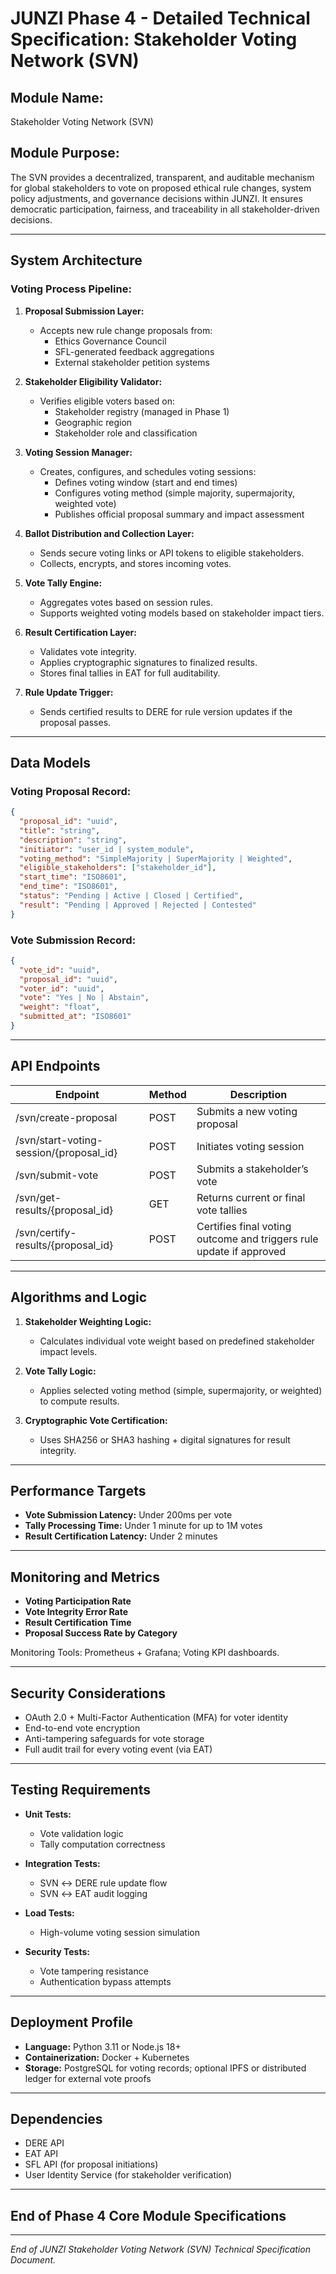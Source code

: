 # JUNZI Phase 4 - Detailed Technical Specification: Stakeholder Voting Network (SVN)

## Module Name:

Stakeholder Voting Network (SVN)

## Module Purpose:

The SVN provides a decentralized, transparent, and auditable mechanism for global stakeholders to vote on proposed ethical rule changes, system policy adjustments, and governance decisions within JUNZI. It ensures democratic participation, fairness, and traceability in all stakeholder-driven decisions.

---

## System Architecture

### Voting Process Pipeline:

1. **Proposal Submission Layer:**

   - Accepts new rule change proposals from:
     - Ethics Governance Council
     - SFL-generated feedback aggregations
     - External stakeholder petition systems

2. **Stakeholder Eligibility Validator:**

   - Verifies eligible voters based on:
     - Stakeholder registry (managed in Phase 1)
     - Geographic region
     - Stakeholder role and classification

3. **Voting Session Manager:**

   - Creates, configures, and schedules voting sessions:
     - Defines voting window (start and end times)
     - Configures voting method (simple majority, supermajority, weighted vote)
     - Publishes official proposal summary and impact assessment

4. **Ballot Distribution and Collection Layer:**

   - Sends secure voting links or API tokens to eligible stakeholders.
   - Collects, encrypts, and stores incoming votes.

5. **Vote Tally Engine:**

   - Aggregates votes based on session rules.
   - Supports weighted voting models based on stakeholder impact tiers.

6. **Result Certification Layer:**

   - Validates vote integrity.
   - Applies cryptographic signatures to finalized results.
   - Stores final tallies in EAT for full auditability.

7. **Rule Update Trigger:**

   - Sends certified results to DERE for rule version updates if the proposal passes.

---

## Data Models

### Voting Proposal Record:

```json
{
  "proposal_id": "uuid",
  "title": "string",
  "description": "string",
  "initiator": "user_id | system_module",
  "voting_method": "SimpleMajority | SuperMajority | Weighted",
  "eligible_stakeholders": ["stakeholder_id"],
  "start_time": "ISO8601",
  "end_time": "ISO8601",
  "status": "Pending | Active | Closed | Certified",
  "result": "Pending | Approved | Rejected | Contested"
}
```

### Vote Submission Record:

```json
{
  "vote_id": "uuid",
  "proposal_id": "uuid",
  "voter_id": "uuid",
  "vote": "Yes | No | Abstain",
  "weight": "float",
  "submitted_at": "ISO8601"
}
```

---

## API Endpoints

| Endpoint                                 | Method | Description                                                         |
| ---------------------------------------- | ------ | ------------------------------------------------------------------- |
| /svn/create-proposal                     | POST   | Submits a new voting proposal                                       |
| /svn/start-voting-session/{proposal\_id} | POST   | Initiates voting session                                            |
| /svn/submit-vote                         | POST   | Submits a stakeholder’s vote                                        |
| /svn/get-results/{proposal\_id}          | GET    | Returns current or final vote tallies                               |
| /svn/certify-results/{proposal\_id}      | POST   | Certifies final voting outcome and triggers rule update if approved |

---

## Algorithms and Logic

1. **Stakeholder Weighting Logic:**

   - Calculates individual vote weight based on predefined stakeholder impact levels.

2. **Vote Tally Logic:**

   - Applies selected voting method (simple, supermajority, or weighted) to compute results.

3. **Cryptographic Vote Certification:**

   - Uses SHA256 or SHA3 hashing + digital signatures for result integrity.

---

## Performance Targets

- **Vote Submission Latency:** Under 200ms per vote
- **Tally Processing Time:** Under 1 minute for up to 1M votes
- **Result Certification Latency:** Under 2 minutes

---

## Monitoring and Metrics

- **Voting Participation Rate**
- **Vote Integrity Error Rate**
- **Result Certification Time**
- **Proposal Success Rate by Category**

Monitoring Tools: Prometheus + Grafana; Voting KPI dashboards.

---

## Security Considerations

- OAuth 2.0 + Multi-Factor Authentication (MFA) for voter identity
- End-to-end vote encryption
- Anti-tampering safeguards for vote storage
- Full audit trail for every voting event (via EAT)

---

## Testing Requirements

- **Unit Tests:**

  - Vote validation logic
  - Tally computation correctness

- **Integration Tests:**

  - SVN ↔ DERE rule update flow
  - SVN ↔ EAT audit logging

- **Load Tests:**

  - High-volume voting session simulation

- **Security Tests:**

  - Vote tampering resistance
  - Authentication bypass attempts

---

## Deployment Profile

- **Language:** Python 3.11 or Node.js 18+
- **Containerization:** Docker + Kubernetes
- **Storage:** PostgreSQL for voting records; optional IPFS or distributed ledger for external vote proofs

---

## Dependencies

- DERE API
- EAT API
- SFL API (for proposal initiations)
- User Identity Service (for stakeholder verification)

---

## End of Phase 4 Core Module Specifications

---

*End of JUNZI Stakeholder Voting Network (SVN) Technical Specification Document.*

